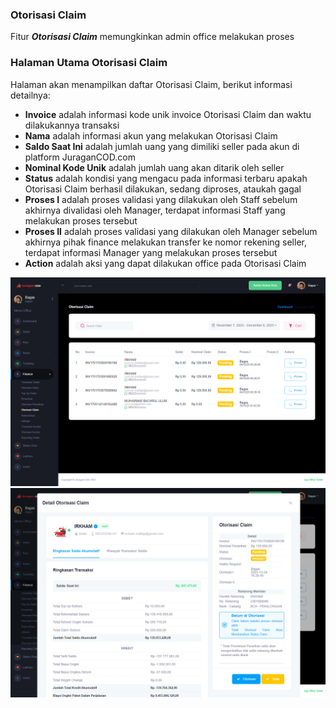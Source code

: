 ### Otorisasi Claim

Fitur <b>_Otorisasi Claim_</b> memungkinkan admin office melakukan proses

### Halaman Utama Otorisasi Claim

Halaman akan menampilkan daftar Otorisasi Claim, berikut informasi detailnya: <br>

- <b>Invoice</b> adalah informasi kode unik invoice Otorisasi Claim dan waktu dilakukannya transaksi
- <b>Nama</b> adalah informasi akun yang melakukan Otorisasi Claim
- <b>Saldo Saat Ini</b> adalah jumlah uang yang dimiliki seller pada akun di platform JuraganCOD.com
- <b>Nominal Kode Unik</b> adalah jumlah uang akan ditarik oleh seller
- <b>Status</b> adalah kondisi yang mengacu pada informasi terbaru apakah Otorisasi Claim berhasil dilakukan, sedang diproses, ataukah gagal
- <b>Proses I</b> adalah proses validasi yang dilakukan oleh Staff sebelum akhirnya divalidasi oleh Manager, terdapat informasi Staff yang melakukan proses tersebut
- <b>Proses II</b> adalah proses validasi yang dilakukan oleh Manager sebelum akhirnya pihak finance melakukan transfer ke nomor rekening seller, terdapat informasi Manager yang melakukan proses tersebut
- <b>Action</b> adalah aksi yang dapat dilakukan office pada Otorisasi Claim

![image](otorisasi-claim.png)
![image](proses-otorisasi-claim.png)
